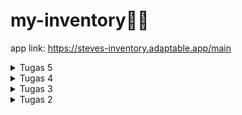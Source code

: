 # my-inventory🌻🌼
app link: https://steves-inventory.adaptable.app/main

<details>
<summary>Tugas 5</summary>

#### Desain Web menggunakan HTML, CSS dan Framework CSS
**Manfaat dari setiap element selector dan kapan waktu yang tepat untuk menggunakannya**  
*   Element Selector: digunakan untuk mengubah style semua elemen yang memiliki tag HTML yang sama.
    ```ruby
    p {
  
    }
    ```
*   ID Selector: digunakan untuk mengubah style elemen HTML yang memiliki ID unik yang sesuai
    ```ruby
    #header{
    ...
    }
    ```
*   Class Selector: digunakan untuk mengubah style semua elemen yang memiliki class yang sama. Biasanya digunakan untuk elemen HTML yang mempunyai beberapa style yang sama.
    ```ruby
    .card-header{
    ...
    }
    ```

**Jelaskan HTML5 Tag**   
Banyak sekali Tag HTML, dan berikut adalah beberapa Tag HTML yang saya ketahui:
*   `<p>` digunakan untuk membuat paragraf teks.
*   `<br>` digunakan untuk membuat pemisah baris (line break) dalam teks.
*   `<ul>` digunakan untuk membuat list yang  tak terurut (unordered list).
*   `<ol>` digunakan untuk membuat list yang terurut (ordered list). 
*   `<li>` digunakan dalam elemen `<ul>` dan `<ol>` untuk menandakan setiap item dalam daftar. 
*   `<div>` digunakan untuk membuat kontainer yang biasanya digunakan untuk mengelompokkan elemen HTML lainnya.
*   `<header>` digunakan untuk menunjukkan head dari sebuah halaman, biasanya berisi seperti judu, navbar, dll.

**Jelaskan perbedaan antara margin dan padding.**    
![image](https://github.com/nadriha/my-inventory/assets/116888619/34814590-073f-4b43-96d6-9e2e434da693)
Bisa dilihat dari gambar diatas, padding adalah ruang di dalam elemen, yaitu jarak antara isi di dalam elemen dengan batas elemen itu sendiri. Padding memengaruhi elemen dengan cara memberikan ruang tambahan di dalam elemen tersebut. Sedangkan margin adalah ruang di luar elemen, yang berarti itu adalah jarak antara elemen  dengan elemen-elemen lain di sekitarnya. Margin memengaruhi elemen dengan cara membuat jarak antara elemen dan elemen-elemen lain yang ada di sekitarnya.  

**Jelaskan perbedaan antara framework CSS Tailwind dan Bootstrap. Kapan sebaiknya kita menggunakan Bootstrap daripada Tailwind, dan sebaliknya?**    
Tailwind CSS adalah kerangka kerja CSS membangun tampilan dengan menggabungkan kelas-kelas utilitas yang telah didefinisikan sebelumnya. Ini memungkinkan tingkat kustomisasi yang tinggi dan ukuran file CSS yang lebih kecil karena hanya memuat kelas-kelas utilitas yang telah didefinisikan sebelumnya. Selain itu, Tailwind CSS memiliki memberikan fleksibilitas dan adaptabilitas tinggi terhadap proyek. Sedangkan Bootstrap, adalah kerangka kerja CSS "component based" yang menyediakan sejumlah besar komponen UI siap pakai, tetapi mungkin memerlukan lebih banyak penyesuaian. Oleh karena itu, Bootstrap memiliki file CSS yang lebih besar dibandingkan dengan Tailwind CSS karena termasuk banyak komponen yang telah didefinisikan. Bootstrap sering kali menghasilkan tampilan yang lebih konsisten di seluruh proyek karena menggunakan komponen yang telah didefinisikan.

Bootstrap cocok ketika kita membutuhkan website dengan solusi yang simple dengan komponen yang telah dibuatkan sebelumnya dan konsistensi tampilan yang kuat. Di sisi lain, Tailwind cocok ketika kita menginginkan kustomisasi yang tinggi, mengutamakan ukuran file yang kecil, dan ingin memahami secara mendalam bagaimana tampilan dibangun.

**Jelaskan bagaimana cara kamu mengimplementasikan checklist di atas secara step-by-step**


</details>

<details>
<summary>Tugas 4</summary>

#### Implementasi Autentikasi, Session, dan Cookies pada Django
**Apa itu Django UserCreationForm, dan jelaskan apa kelebihan dan kekurangannya?**  
Django UserCreationForm adalah tool yang dapat membuat login pengguna dengan cara mengimpor authentication modul pada django. UserCreationForm ini digunakan untuk membuat user baru dalam sebuah aplikasi django dengan sebuah form. UserCreationForm juga merupakan sebuat template untuk membuat user yang memiliki tiga input, yaitu username, password1, dan password2 (yang digunakan untuk konfirmasi kata sandi). Didalamnya juga sudah terdapat authentikasi agar semua input yang diberikan oleh user adalah valid.  
Kelebihan:  
- Mudah digunakan  
- Efisiensi waktu  

Kekurangan:  
- Tampilan default yang kurang sesuai untuk pengguna  
- Terbatas untuk validasi yang kompleks

**Apa perbedaan antara autentikasi dan otorisasi dalam konteks Django, dan mengapa keduanya penting?**  
Autentikasi yaitu proses dimana Django memverifikasi seorang user adalah benar user dari aplikasi tersebut, sementara otorisasi yaitu proses dimana Django memberikan izin/menentukan izin apa yang bisa dilakukan oleh pengguna yang telah terautentikasi.  

Autentikasi dan otorisasi dalam Django sangat penting karena keduanya berperan dalam menjaga keamanan dan perlindungan data dalam aplikasi web. Dengan memadukan autentikasi dan otorisasi yang sesuai, kita dapat menjaga tingkat keamanan, mengendalikan hak akses, melindungi privasi pengguna, dan bahkan dapat mendeteksi pelaku jika terjadi suatu penyalahgunaan aplikasi.

**Apa itu cookies dalam konteks aplikasi web, dan bagaimana Django menggunakan cookies untuk mengelola data sesi pengguna?**  
Cookies adalah data yang berukuran kecil yang disimpan pada sisi klien/user. Cookies digunakan oleh aplikasi web untuk menyimpan informasi yang dapat diakses kembali saat pengguna melakukan request pada situs web yang sama.  

Pada Django, cookies biasanya digunakan untuk menyimpan Session ID yang dapat dianggap sebagai suatu token (barisan karakter) untuk mengenali session yang unik pada aplikasi web tertentu. Session ID ini kemudian dipetakan ke suatu database pada sisi web server. Kemudian, saat klien mengirimkan request, browser juga mengirimkan suatu session ID ke server. Server akan mencari data pada database berdasarkan session ID yang didapat, lalu mengembalikan data yang diminta.

**Apakah penggunaan cookies aman secara default dalam pengembangan web, atau apakah ada risiko potensial yang harus diwaspadai?**  
Secara default, cookies adalah mekanisme penyimpanan data yang relatif aman karena data cookies hanya dapat diakses oleh server yang mengatur cookie tersebut. Namun, terdapat juga risiko potensial cookies yang harus diwaspadai, yaitu ketika cookie mengandung informasi yang sensitif, seperti password, cookies yang tidak dienkripsi, dan juga pencurian cookies.  

**Jelaskan bagaimana cara kamu mengimplementasikan checklist di atas secara step-by-step.**
1.  Mengimplementasikan fungsi registrasi, login, dan logout untuk memungkinkan pengguna untuk mengakses aplikasi sebelumnya dengan lancar.  
    **Registrasi**
    *   Mengimport library `redirect`, `UserCreationForm`, dan `messages` pada `views.py`
    *   Membuat function `register` dengan form dari `UserCreationForm`
        ```ruby
        def register(request):
        form = UserCreationForm()

        if request.method == "POST":
            form = UserCreationForm(request.POST)
            if form.is_valid():
                form.save()
                messages.success(request, 'Your account has been successfully created!')
                return redirect('main:login')
        context = {'form':form}
        return render(request, 'register.html', context)
        ```
    *   Membuat tampilan html (`register.html`) pada direktori `templates` untuk menampilkan form untuk registrasi
    *   Pada `register.html` taruh form yang didapat dari `UserCreationForm`
        ` {{ form.as_table }}` dan menaruh button `Daftar` untuk mensubmit form.
    *   Menambahkan path url ke dalam `urls.py` dan memasukan function `register` yang telah diimport dari `views.py`  

    **Login**
    *   Mengimport function `authenticate` dan `login` dari `django.contrib.auth`
    *   Membuat function untuk login user 
        ```ruby
        def login_user(request):
        if request.method == 'POST':
            username = request.POST.get('username')
            password = request.POST.get('password')
            user = authenticate(request, username=username, password=password)
            if user is not None:
                login(request, user)
                response = HttpResponseRedirect(reverse("main:show_main")) 
                response.set_cookie('last_login', str(datetime.datetime.now()))
                return response
            else:
                messages.info(request, 'Sorry, incorrect username or password. Please try again.')
        context = {}
        return render(request, 'login.html', context)
        ```
    *   Membuat tampilan html (`register.html`) pada direktori `templates` untuk menampilkan halaman login
    *   Menambahkan path url ke dalam `urls.py` dan memasukan function `login_user` yang telah diimport dari `views.py`  

    **Logout**
    *   Mengimport function `logout` dari `django.contrib.auth`
    *   Membuat function untuk logout
        ```ruby
        def logout_user(request):
            logout(request)
            response = HttpResponseRedirect(reverse('main:login'))
            response.delete_cookie('last_login')
            return response
        ```
    *   Tambahkan button untuk logout pada `main.html` yang di-link menucu path `logout`
    *   Menambahkan path url ke dalam `urls.py` dan memasukan function `logout_user` yang telah diimport dari `views.py`  

    *   Agar pengguna yang masuk hanya pengguna yang sudah login, maka masukkan kode
        ```ruby
        @login_required(login_url='/login')
        ```
        pada barus sebelum fungsi `show_main` dibuat.

2. Membuat dua akun pengguna dengan masing-masing tiga dummy data menggunakan model yang telah dibuat pada aplikasi sebelumnya untuk setiap akun di lokal.  
    *   Membuat akun pengguna dengan cara klik `Register Now`
    *   Memasukan username dan password sesuai ketentuan
    *   Klik `Daftar`
    *   Login sesuai username dan password yang di daftarkan
    *   Klik `Add New Item` untuk menambah barang di Inventory
   ![messageImage_1695777866470](https://github.com/nadriha/my-inventory/assets/116888619/103e1d96-d66f-4699-a8f3-d583e0d5491f)
   ![messageImage_1695778156459](https://github.com/nadriha/my-inventory/assets/116888619/207eafaa-eb09-480a-ae43-2939de18a2ff)

3. Menghubungkan model Item dengan User.  
    *   Mengimport `User` pada `models.py`
    *   Menambahkan variable `User` dengan menggunakan `ForeignKey` agar setiap item dapat diasosiasikan dengan seotang user
        ```ruby
        class Item(models.Model):
            user = models.ForeignKey(User, on_delete=models.CASCADE)
        ```
    *   Ubah fungsi `create_item` pada `views.py` agar mempunyai attribut `user` dengan cara mengambil variable user pada request
        ```ruby
        item = form.save(commit=False)
        item.user = request.user
        item.save()
        ```
    *   Tambahkan filter pada variable items di fungsi `show_main` pada `main.html` agar item yang diambil pada variable `items` hanya item yang cocok dengan nama user.
        ```ruby
        def show_main(request):
        products = Item.objects.filter(user=request.user)
        ```  
    * Migrate agar perubahan pada model dapat teraplikasi.  

4. Menampilkan detail informasi pengguna yang sedang logged in seperti username dan menerapkan cookies seperti last login pada halaman utama aplikasi.  
    **Menampilkan detail informasi pengguna yang sedang logged in**
    *   Pada fungsi `show_main` bagian `context`, ambil username dari properti dari objek `request.user` dan masukan ke dalam variable `name`.
        ```ruby
        def show_main(request):
        products = Product.objects.filter(user=request.user)

        context = {
            'name': request.user.username,
        }
        ```
    **Cookies seperti last login pada halaman utama aplikasi**
    *   Pada fungsi `login_user` ketika user berhasil login, masukan waktu kapan user tersebut login dengan cara:
        ```ruby
        response.set_cookie('last_login', str(datetime.datetime.now()))
        ```
    *   Pada fungsi `show_main`, tambahkan variable `last_login` di dalam `context` yang mempunyai value
        ```ruby
        request.COOKIES['last_login']
        ```
        Kode tersebut mereturn variable `last_login` yang dibuat saat user login dan memasukkannya ke dalam variable `last_login`. 
    *   Agar variable `last_login` dapat muncul pada halaman utama aplikasi web, tambahkan kode 
        ```ruby
        <h5>Sesi terakhir login: {{ last_login }}</h5>
        ```` 
        pada `main.html`.

</details>

<details>
<summary>Tugas 3</summary>

#### Form dan Data Delivery

**Apa perbedaan antara form POST dan form GET dalam Django?**
Method GET dan POST digunakan untuk mengirim data dari client ke server dalam HTTP, tetapi perbedaan utama antara keduanya adalah bahwa method GET membawa parameter permintaan yang ditambahkan dalam string URLnya, sedangkan POST membawa parameter permintaan dalam body, yang membuatnya lebih aman dalam pengiriman data dari client ke server.  
contoh:  
GET = https://www.google.com/search?q=<b>whats+get+method</b>..  
POST = https://www.dummyweb.com/submit-form

**Apa perbedaan utama antara XML, JSON, dan HTML dalam konteks pengiriman data?**
* **XML**  
XML adalah markup language yang diguankan untuk menyimpan dan mengirimkan data. XML didefinisikan sebagai aturan untuk mengubah dokumen menjadi sebuah kode yang dapat dibaca oleh mesin dan juga manusia. XML memiliki fleksibilitas yang tinggi karena dapat digunakan untuk mendefinisikan tipe data yang bebas. XML menggunakan sintaks yang berbasis tag dengan elemen yang diapit oleh tanda kurung sudut (<>).  

* **JSON**  
Berbeda dari XML, JSON merupakan format file berbasis teks yang mudah dibaca oleh manusia yang umumnya digunakan dalam proses pertukaran data antara server dan client. JSON menggunakan sintaksis yang berbasis objek dengan pasangan nama-nilai yang diapit oleh kurung kurawal {} seperti dictionary pada python. JSON digunakan secara luas dalam pengembangan web untuk pertukaran data antara server dan klien.  

* **HTML**  
Sama seperti XML, HTML adalah markup language yang digunakan untuk membuat halaman website dan aplikasi web. HTML biasanya digunakan dalam pembuatan tampilan dan struktur halaman web dan memiliki aturan yang lebih terbatas dibandingkan dengan XML dan JSON. HTML menggunakan sintaksis yang mirip dengan XML, tetapi memiliki tujuan yang berbeda dan penamaan tipe data lebih terbatas.  

**Mengapa JSON sering digunakan dalam pertukaran data antara aplikasi web modern?**  
JSON sering digunakan dalam pertukaran data karena dapat mempermudah proses pertukaran data dan mengolah proses data pada web. JSON memiliki format teks yang ringan dan memiliki format data yang mudah diurai tanpa perlu menulis banyak kode dalam berbagai bahasa pemrograman yang berbeda. Hal ini menjadikan JSON sangat efisien dalam mentransfer dan menggunakan data tidak seperti pada XML.

**Jelaskan bagaimana cara kamu mengimplementasikan checklist di atas secara step-by-step**  
1.  Membuat input form untuk menambahkan objek model pada app sebelumnya.
    *   Membuat file `forms.py` untuk menyimpan forms code dengan mengimport `ModelForm`
    *   Menambahkan class `ItemForm` yang akan menerima input dari user dan ditambahkan ke model `Item`
    *   Membuat function `create_item` pada `views.py` untuk memproses hasil input yang user berikan. 
    *   Menambahkan path url `create_item` agar bisa menampilkan `create_item.html` dan menjalankan fungsi `create_item`
  
2. Menambahkan 5 fungsi views untuk melihat objek yang sudah ditambahkan dalam format HTML, XML, JSON, XML by ID, dan JSON by ID.
    *   Pada `views.py` dalam direktori `main`, import `HttpResponse` dan `Serializer` yang digunakan untuk mentranslate objek model menjadi format yang diinginkan dan ditampilkan pada web.
    *   Membuat function yang menerima input dari user, mengambil data dari model dan mengembalikan HTTP Response dengan data yang sudah diubah ke format yang diinginkan   

    ```ruby
        def show_xml(request):
    data = Item.objects.all()
    return HttpResponse(serializers.serialize("xml", data), content_type="application/xml")

    def show_json(request):
        data = Item.objects.all()
        return HttpResponse(serializers.serialize("json", data), content_type="application/json")
    ```
    *   Jika request membutuhkan `id`, masukkan parameter `id` yang dimuat pada variabel ke dalam fungsi, dan data akan difilter sesuai `id` yang dinput yang terdapat pada variable `pk` pada model.   

    ```ruby
    def show_xml_by_id(request, id):
        data = Item.objects.filter(pk=id)
        return HttpResponse(serializers.serialize("xml", data), content_type="application/xml")

    def show_json_by_id(request, id):
        data = Item.objects.filter(pk=id)
        return HttpResponse(serializers.serialize("json", data), content_type="application/json")
    ```

    *   Menampilkan isi form pada file `main.html` dengan menyisipkan code pada tag `{%block content %}`
    ```ruby
        {% for product in products %}
            <tr>
                <td>{{product.name}}</td>
                <td>{{product.price}}</td>
                <td>{{product.description}}</td>
                <td>{{product.date_added}}</td>
            </tr>
        {% endfor %}
    ```


3. Membuat routing URL untuk masing-masing views yang telah ditambahkan pada poin 2.
    *   Buat path dalam `urls.py` dalam direktori `main` untuk menampilkan respons dari function yang dibuat.  

    ```ruby
        path('xml/', show_xml, name='show_xml'), 
        path('json/', show_json, name='show_json'), 
    ```
    *   Pada request yang membutuhkan `id`, masukkan variable `id` yang akan dicari ke dalam endpoint tersebut.  

    ```ruby
        path('xml/<int:id>/', show_xml_by_id, name='show_xml_by_id'),
        path('json/<int:id>/', show_json_by_id, name='show_json_by_id'), 
    ```
**Postman**  
*<b>HTML</b>
![image](https://github.com/nadriha/my-inventory/assets/116888619/9586608a-434e-4582-9e6b-93f7dec75b56)
* <b>JSON</b>
![image](https://github.com/nadriha/my-inventory/assets/116888619/9dd8d41b-2fed-4c66-97db-54cc3fe7a16e)
* <b>XML</b>
![image](https://github.com/nadriha/my-inventory/assets/116888619/b2ebcc9d-524d-44c5-9636-bc6b1b9eb5f6)
* <b>JSON by ID</b>
![image](https://github.com/nadriha/my-inventory/assets/116888619/99bca72b-e2c2-4ede-8b23-867236d99ada)
* <b>XML by ID</b>
![image](https://github.com/nadriha/my-inventory/assets/116888619/f33b1c2d-4a90-4479-96cf-2e6908979cca)


</details>

<details>
<summary>Tugas 2</summary>

#### Implementasi Model-View-Template (MVT) pada Django
**Steps:**
1.  Membuat proyek Django baru  
    * Membuat  dierktori dengan nama aplikasi yang diinginkan dan membuat file   dependencies seperti file [requirements](/requirements.txt) yang berisi kumpulan modul/library framework yang diperlukan.  
    * Menjalankan virtual environtment dengan menjalankan perintah `env\Scripts\activate.bat`.  
    * Menginstal dependencies tersebut dengan menjalankan perintah `pip install -r requirements.txt`.  
    * Setelah menginstall dependencies tersebut, buat poyek Django dengan perintah `django-admin startproject my_inventory .`
2.  Membuat aplikasi dengan nama main pada proyek tersebut.  
    Menjalankan perintah `python manage.py startapp main`. Django akan membuat direktori [main](/main) yang merupakan sebuah direktori aplikasi untuk mengkonfigurasi fungsionalitas pada aplikasi tersebut. Pada direktori tersebut juga terdapat file-file seperti  `models.py`, `views.py`, `urls.py`, dsb.
3.  Melakukan routing pada proyek agar dapat menjalankan aplikasi main.
    Agar dapat menjalankan aplikasi main, dalam `settings.py` tedapat variable `INSTALLED_APPS` dan tambahkan `main` ke dalam isi list tersebut. Hal tersebut berfungsi untuk mengakses model, tampilan, fungsi, dll pada aplikasi `main`
4.  Membuat model pada aplikasi main dengan nama Item dan memiliki atribut.  
    *  File `models.py` dalam direktori main membuat model `Item` yang menerapkan `models.Model` yang merupakan kelas dasar untuk mendefinisikan model pada Django.
    * Pada class tersebut, tambahkan atribut-atribut seperti `name`, `amount`, dan `description`
    * Sertakan pula tipe data yang ssesuai seperti `CharField`, `IntegerField`, dan `TextField`.
    * Agar perubahan pada model dapat dideteksi dalam proyek, jalankan `python manage.py makemigrations` untuk mekciptakan perubahan model.
    * Jalankan perintah `python manage.py migrate` untuk mengimplementasikan perubahan model tersebut.
5.  Membuat sebuah fungsi pada views.py untuk dikembalikan ke dalam sebuah template HTML
    * Tambahkan kode `from django.shortcuts import render` pada file `views.py` dalam folder `main`. kode tersebut berguna untuk me-render tampilan HTML menggunakan data yang ada
    * Membuat fungsi `show_main` pada `views.py` yang menerima parameter `request`
    * Tambahkan variable berupa directory berisi data yang akan diteruskan ke tampilan HTML
    * Fungsi `show_main` tersebut mereturn fungsi render yang meneruskan 3 argumen, yaitu `request`, `main.html`(nama file html yang menjadi target untuk merender data tersebut), dan `context`.
6.  Membuat sebuah routing pada `urls.py` aplikasi main untuk memetakan fungsi yang telah dibuat pada `views.py`.
    * Membuat file `urls.py` dalam folder `main`
    * Mengimport `path` dari library `django.urls` dan fungsi `show_main` dari file views.py yang berada di main.
    * Tambahkan variable `urlpatterns` yang berbentuk list.
    * Tambahkan pola URL menggunakan fungsi `path` 
    * Pada parameter fungsi path,  masukan fungsi `show_main` yang sudah di import pada fungsi tersebut.
7.  Melakukan deployment ke Adaptable terhadap aplikasi yang sudah dibuat.
    * Sign in Adaptable menggunakan GitHub, dan sambungkan repository
    * Pilih repository yag akan dibuat menjadi web
    * Pilih `Python App Template` sebagai template deployment dan `PostgreSQL`sebagai tipe basis data yang akan digunakan.
    * Sesuaikan python yang digunakan pada perangkat
    * Tambahkan `Start Command` yang berisi dengan perintah `python manage.py migrate && gunicorn my_inventory.wsgi`
    * Ceklis `HTTP Listener on PORT`
    * Klik `Deploy App`

**Bagan yang berisi request client ke web aplikasi berbasis Django**
![bagan-django](https://github.com/nadriha/my-inventory/assets/116888619/caa929ae-6fe5-4845-a346-6f64004d2dc4)

Pada bagan tersebut dilihat bahwa request datang dari user yang ditangkap oleh `urls.py`. Kemudian oleh `urls.py` diteruskan ke `views.py` yang akan memproses request tersebut. `views.py` meminta `models.py` mengakses database untuk mengambil data dan akan dikembalikan lagi ke `models.py` dan diteruskan lagi ke `views.py`. Data yang sudah didapat dari `views.py` render oleh `template` dan diberikan lagi ke `views.py` untuk menjadi response kepada user.

**Mengapa kita menggunakan virtual environment? Apakah kita tetap dapat membuat aplikasi web berbasis Django tanpa menggunakan virtual environment?**  
Kita tetap dapat membuat aplikasi web berbasis Django tanpa menggunakan virtual environment, tetapi dianjurkan untuk menggunakan virtual environment karena dengan menggunakan virtual environment, kita membuat lingkungan yang terisolasi yang tidak saling terkait dan dapat diaktifkan atau dinonaktifkan sesuai kebutuhan. Hal tersebut bisa digunakan untuk mengelola dependencies proyek secara terpisah dan memungkinkan menggunakan versi Django dan Python yang berbeda.

**Jelaskan apakah itu MVC, MVT, MVVM dan perbedaan dari ketiganya.**
* **MVC(Model-View-Controller)**
Membagi kode aplikasi dibagi menjadi 3 komponen, yaitu untuk 
a. Model: Komponen untuk menyimpan data aplikasi, tidak ada kaitannya dengan tampilan aplikasi. Model berfungsi untuk komunikasi dengan database dan jaringan.  
b. View: Komoponen untuk membuat UI yang mengatur tampilan dari data yang diterima dari Model.  
c. Controller: Penghubung antara View dan Model. Mengandung logika dari aplikasi.
* **MVT (Model-View-Template)**
Sama seperti MVC, kode dibagi aplikasi dibagi menjadi 3 komponen, yaitu  
a. Model: Tempat untuk data seperti dalam MVC.  
b. View: Komponen untuk membuat tampilan, sama seperti dalam MVC.    
c. Template: Komponen untuk mengatur bagaimana data ditampilkan di tampilan.
Mirip dengan MVC tetapi perbedaan terdapat komponen `Template` yang berperan sebagai komponen untuk menampilkan page content dan biasanya berisi kode HTML yang merender data.
* **MVVM (Model-View-ViewModel)**  
Sama juga seperti MVC, kode dibagi aplikasi dibagi menjadi 3 komponen, yaitu  
a. Model: Komponen ini berfungsi sebagai tempat untuk data aplikasi  
b. View: Kode yang akan ditampilkan pada layar aplikasi, memberi tahu ViewModel tentang input dari pengguna, dan tidak ada logika aplikasi di dalam komponen ini.  
c. ViewModel: Perantara antara Model Dan View. Komponen ini menyediakan dan menjaga koneksi aliran data dan memastikan jika data berubah pada model, maka tampilan juga diperbaharui.  
Perbedaan terdapat pada ViewModel yang hanya menjadi jembatan antara Model dan View

</details>

